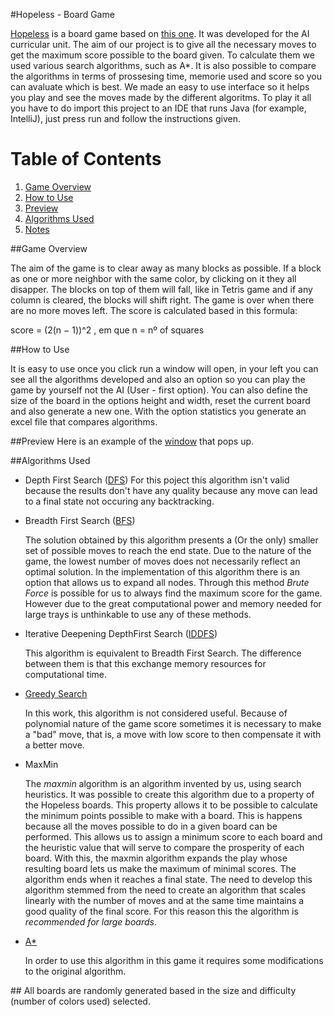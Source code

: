 #Hopeless - Board Game 

[Hopeless](https://github.com/F0lha/IART/tree/master/src/iart) is a board game based on [this one](http://greenfelt.net/hopeless).
It was developed for the AI curricular unit. The aim of our project is to give all the necessary moves to get the maximum score possible to the board given. To calculate them we used various search algorithms, such as A*. It is also possible to compare the algorithms in terms of prossesing time, memorie used and score so you can avaluate which is best. We made an easy to use interface so it helps you play and see the moves made by the different algoritms.
To play it all you have to do import this project to an IDE that runs Java (for example, IntelliJ), just press run and follow the instructions given.

# Table of Contents
1. [Game Overview](#Game)
2. [How to Use](#HowtoUse)
3. [Preview](#Preview)
4. [Algorithms Used](#algorithms)
5. [Notes](#Notes)

##<a name="Game"></a>Game Overview

The aim of the game is to clear away as many blocks as possible. 
If a block as one or more neighbor with the same color, by clicking on it they all disapper. The blocks on top of them will fall, like in Tetris game and if any column is cleared, the blocks will shift right. 
The game is over when there are no more moves left.
The score is calculated based in this formula: 

score = (2(n − 1))^2 , em que n = nº of squares 

##<a name="HowtoUse"></a>How to Use

It is easy to use once you click run a window will open, in your left you can see all the algorithms developed and also an option so you can play the game by yourself not the AI (User - first option).
You can also define the size of the board in the options height and width, reset the current board and also generate a new one. 
With the option statistics you generate an excel file that compares algorithms.

##<a name="Preview">Preview
Here is an example of the [window]() that pops up.

##<a name="algorithms">Algorithms Used
* Depth First Search ([DFS](https://en.wikipedia.org/wiki/Depth-first_search))
For this poject this algorithm isn't valid because the results don't have any quality because any move can lead to a final state
not occuring any backtracking.

* Breadth First Search ([BFS](https://en.wikipedia.org/wiki/Breadth-first_search))

  The solution obtained by this algorithm presents a
  (Or the only) smaller set of possible moves to reach the end state.
  Due to the nature of the game, the lowest number of moves does not necessarily reflect
  an optimal solution. In the implementation of this algorithm there is an option that allows us to expand
  all nodes. Through this method *Brute Force* is possible for us to always find the
  maximum score for the game. However due to the great computational power and memory needed for large trays is
  unthinkable to use any of these methods.

* Iterative Deepening DepthFirst Search ([IDDFS](https://en.wikipedia.org/wiki/Iterative_deepening_depth-first_search))
  
  This algorithm is equivalent to Breadth First Search. The difference between
  them is that this exchange memory resources for computational time.

* [Greedy Search](https://en.wikipedia.org/wiki/Greedy_algorithm)

  In this work, this algorithm is not considered useful. Because of
  polynomial nature of the game score sometimes it is necessary to make a "bad"
  move, that is, a move with low score to then compensate it with
  a better move.

* MaxMin

  The *maxmin* algorithm is an algorithm invented by us, using search heuristics.
  It was possible to create this algorithm due to a property of the Hopeless boards. This property allows it to be possible to calculate the minimum points possible to make with a board. This is happens because all the moves possible to do in a given board can be performed. This allows us to assign a minimum score to each board and the heuristic value that will serve to
  compare the prosperity of each board.
  With this, the maxmin algorithm expands the play whose resulting board lets us make the maximum of minimal scores. The algorithm ends when it reaches a final state.
  The need to develop this algorithm stemmed from the need to create
  an algorithm that scales linearly with the number of moves and at the same
  time maintains a good quality of the final score. For this reason this
  the algorithm is *recommended for large boards*.

* [A*](https://en.wikipedia.org/wiki/A*_search_algorithm)

  In order to use this algorithm in this game it requires some modifications to the original algorithm.

##<a name="Notes">
All boards are randomly generated based in the size and difficulty (number of colors used) selected.
